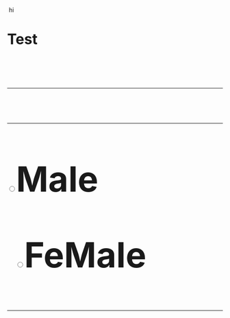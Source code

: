 <p> <font> hi <font/><p/>
<big> <head> <h1>  Test  <h1/> <head/> <big/>
<hr> <hr/>

<input type="radio" name="gndr">Male

  <input type="radio" name="gndr">FeMale
<hr> 
